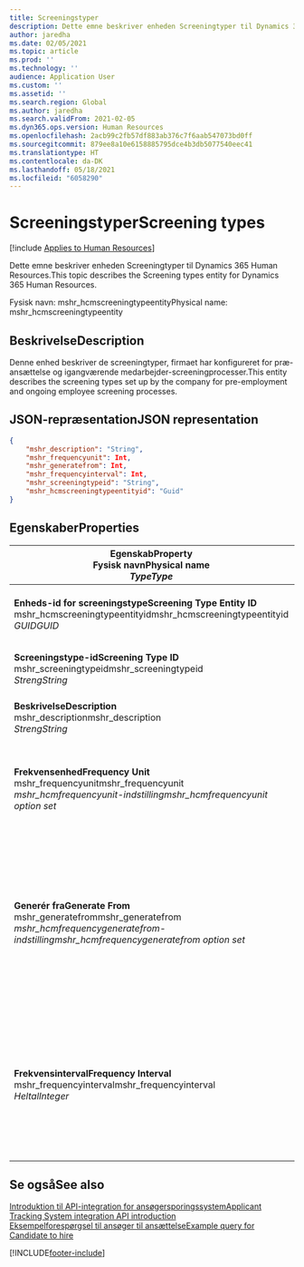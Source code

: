 ```yaml
---
title: Screeningstyper
description: Dette emne beskriver enheden Screeningtyper til Dynamics 365 Human Resources.
author: jaredha
ms.date: 02/05/2021
ms.topic: article
ms.prod: ''
ms.technology: ''
audience: Application User
ms.custom: ''
ms.assetid: ''
ms.search.region: Global
ms.author: jaredha
ms.search.validFrom: 2021-02-05
ms.dyn365.ops.version: Human Resources
ms.openlocfilehash: 2acb99c2fb57df883ab376c7f6aab547073bd0ff
ms.sourcegitcommit: 879ee8a10e6158885795dce4b3db5077540eec41
ms.translationtype: HT
ms.contentlocale: da-DK
ms.lasthandoff: 05/18/2021
ms.locfileid: "6058290"
---
```

# <a name="screening-types"></a><span data-ttu-id="6caf8-103">Screeningstyper</span><span class="sxs-lookup"><span data-stu-id="6caf8-103">Screening types</span></span>

[!include [Applies to Human Resources](../includes/applies-to-hr.md)]

<span data-ttu-id="6caf8-104">Dette emne beskriver enheden Screeningtyper til Dynamics 365 Human Resources.</span><span class="sxs-lookup"><span data-stu-id="6caf8-104">This topic describes the Screening types entity for Dynamics 365 Human Resources.</span></span>

<span data-ttu-id="6caf8-105">Fysisk navn: mshr_hcmscreeningtypeentity</span><span class="sxs-lookup"><span data-stu-id="6caf8-105">Physical name: mshr_hcmscreeningtypeentity</span></span>

## <a name="description"></a><span data-ttu-id="6caf8-106">Beskrivelse</span><span class="sxs-lookup"><span data-stu-id="6caf8-106">Description</span></span>

<span data-ttu-id="6caf8-107">Denne enhed beskriver de screeningtyper, firmaet har konfigureret for præ-ansættelse og igangværende medarbejder-screeningprocesser.</span><span class="sxs-lookup"><span data-stu-id="6caf8-107">This entity describes the screening types set up by the company for pre-employment and ongoing employee screening processes.</span></span>

## <a name="json-representation"></a><span data-ttu-id="6caf8-108">JSON-repræsentation</span><span class="sxs-lookup"><span data-stu-id="6caf8-108">JSON representation</span></span>

```json
{
    "mshr_description": "String",
    "mshr_frequencyunit": Int,
    "mshr_generatefrom": Int,
    "mshr_frequencyinterval": Int,
    "mshr_screeningtypeid": "String",
    "mshr_hcmscreeningtypeentityid": "Guid"
}
```

## <a name="properties"></a><span data-ttu-id="6caf8-109">Egenskaber</span><span class="sxs-lookup"><span data-stu-id="6caf8-109">Properties</span></span>

| <span data-ttu-id="6caf8-110">Egenskab</span><span class="sxs-lookup"><span data-stu-id="6caf8-110">Property</span></span><br><span data-ttu-id="6caf8-111">**Fysisk navn**</span><span class="sxs-lookup"><span data-stu-id="6caf8-111">**Physical name**</span></span><br><span data-ttu-id="6caf8-112">**_Type_**</span><span class="sxs-lookup"><span data-stu-id="6caf8-112">**_Type_**</span></span> | <span data-ttu-id="6caf8-113">Anvendelse</span><span class="sxs-lookup"><span data-stu-id="6caf8-113">Use</span></span> | <span data-ttu-id="6caf8-114">Beskrivelse</span><span class="sxs-lookup"><span data-stu-id="6caf8-114">Description</span></span> |
| --- | --- | --- |
| <span data-ttu-id="6caf8-115">**Enheds-id for screeningstype**</span><span class="sxs-lookup"><span data-stu-id="6caf8-115">**Screening Type Entity ID**</span></span><br><span data-ttu-id="6caf8-116">mshr_hcmscreeningtypeentityid</span><span class="sxs-lookup"><span data-stu-id="6caf8-116">mshr_hcmscreeningtypeentityid</span></span><br><span data-ttu-id="6caf8-117">*GUID*</span><span class="sxs-lookup"><span data-stu-id="6caf8-117">*GUID*</span></span> | <span data-ttu-id="6caf8-118">Skrivebeskyttet</span><span class="sxs-lookup"><span data-stu-id="6caf8-118">Read-only</span></span><br><span data-ttu-id="6caf8-119">Påkrævet</span><span class="sxs-lookup"><span data-stu-id="6caf8-119">Required</span></span><br><span data-ttu-id="6caf8-120">Systemgenereret</span><span class="sxs-lookup"><span data-stu-id="6caf8-120">System-generated</span></span> | <span data-ttu-id="6caf8-121">Entydigt primært id for screeningtypepost.</span><span class="sxs-lookup"><span data-stu-id="6caf8-121">Unique primary identifier for the screening type record.</span></span> |
| <span data-ttu-id="6caf8-122">**Screeningstype-id**</span><span class="sxs-lookup"><span data-stu-id="6caf8-122">**Screening Type ID**</span></span><br><span data-ttu-id="6caf8-123">mshr_screeningtypeid</span><span class="sxs-lookup"><span data-stu-id="6caf8-123">mshr_screeningtypeid</span></span><br><span data-ttu-id="6caf8-124">*Streng*</span><span class="sxs-lookup"><span data-stu-id="6caf8-124">*String*</span></span> | <span data-ttu-id="6caf8-125">Læse/skrive</span><span class="sxs-lookup"><span data-stu-id="6caf8-125">Read/write</span></span><br><span data-ttu-id="6caf8-126">Påkrævet</span><span class="sxs-lookup"><span data-stu-id="6caf8-126">Required</span></span> | <span data-ttu-id="6caf8-127">Brugerdefineret entydig id for screeningtype.</span><span class="sxs-lookup"><span data-stu-id="6caf8-127">User-defined unique identifier for the screening type.</span></span> |
| <span data-ttu-id="6caf8-128">**Beskrivelse**</span><span class="sxs-lookup"><span data-stu-id="6caf8-128">**Description**</span></span><br><span data-ttu-id="6caf8-129">mshr_description</span><span class="sxs-lookup"><span data-stu-id="6caf8-129">mshr_description</span></span><br><span data-ttu-id="6caf8-130">*Streng*</span><span class="sxs-lookup"><span data-stu-id="6caf8-130">*String*</span></span> | <span data-ttu-id="6caf8-131">Læse/skrive</span><span class="sxs-lookup"><span data-stu-id="6caf8-131">Read/write</span></span><br><span data-ttu-id="6caf8-132">Påkrævet</span><span class="sxs-lookup"><span data-stu-id="6caf8-132">Required</span></span> | <span data-ttu-id="6caf8-133">Beskrivelsen af screeningtypen.</span><span class="sxs-lookup"><span data-stu-id="6caf8-133">The description of the screening type.</span></span> |
| <span data-ttu-id="6caf8-134">**Frekvensenhed**</span><span class="sxs-lookup"><span data-stu-id="6caf8-134">**Frequency Unit**</span></span><br><span data-ttu-id="6caf8-135">mshr_frequencyunit</span><span class="sxs-lookup"><span data-stu-id="6caf8-135">mshr_frequencyunit</span></span><br><span data-ttu-id="6caf8-136">*mshr_hcmfrequencyunit-indstilling*</span><span class="sxs-lookup"><span data-stu-id="6caf8-136">*mshr_hcmfrequencyunit option set*</span></span> | <span data-ttu-id="6caf8-137">Læse/skrive</span><span class="sxs-lookup"><span data-stu-id="6caf8-137">Read/write</span></span><br><span data-ttu-id="6caf8-138">Påkrævet</span><span class="sxs-lookup"><span data-stu-id="6caf8-138">Required</span></span> | <span data-ttu-id="6caf8-139">Beskriver, hvor ofte screeningen skal fuldføres for den tildelte person.</span><span class="sxs-lookup"><span data-stu-id="6caf8-139">Describes the frequency with which the screening must be completed for the assigned person.</span></span> |
| <span data-ttu-id="6caf8-140">**Generér fra**</span><span class="sxs-lookup"><span data-stu-id="6caf8-140">**Generate From**</span></span><br><span data-ttu-id="6caf8-141">mshr_generatefrom</span><span class="sxs-lookup"><span data-stu-id="6caf8-141">mshr_generatefrom</span></span><br><span data-ttu-id="6caf8-142">*mshr_hcmfrequencygeneratefrom-indstilling*</span><span class="sxs-lookup"><span data-stu-id="6caf8-142">*mshr_hcmfrequencygeneratefrom option set*</span></span> | <span data-ttu-id="6caf8-143">Læse/skrive</span><span class="sxs-lookup"><span data-stu-id="6caf8-143">Read-write</span></span><br><span data-ttu-id="6caf8-144">Påkrævet</span><span class="sxs-lookup"><span data-stu-id="6caf8-144">Required</span></span> | <span data-ttu-id="6caf8-145">Hvis værdien for Frekvens er en anden værdi end "Kun én gang", bestemmer Værdien GenerateFrom den dato, den næste screeninghændelse skal beregnes fra.</span><span class="sxs-lookup"><span data-stu-id="6caf8-145">If the Frequency value is any value other than “One-time only”, the GenerateFrom value determines the date from which to calculate the next screening event.</span></span> |
| <span data-ttu-id="6caf8-146">**Frekvensinterval**</span><span class="sxs-lookup"><span data-stu-id="6caf8-146">**Frequency Interval**</span></span><br><span data-ttu-id="6caf8-147">mshr_frequencyinterval</span><span class="sxs-lookup"><span data-stu-id="6caf8-147">mshr_frequencyinterval</span></span><br><span data-ttu-id="6caf8-148">*Heltal*</span><span class="sxs-lookup"><span data-stu-id="6caf8-148">*Integer*</span></span> | <span data-ttu-id="6caf8-149">Læse/skrive</span><span class="sxs-lookup"><span data-stu-id="6caf8-149">Read-write</span></span><br><span data-ttu-id="6caf8-150">Påkrævet</span><span class="sxs-lookup"><span data-stu-id="6caf8-150">Required</span></span> | <span data-ttu-id="6caf8-151">Hvis frekvensværdien har en anden værdi end "Kun én gang", skal du definere et interval for tidsenhederne mellem hver enkelt screeninghændelse.</span><span class="sxs-lookup"><span data-stu-id="6caf8-151">If the Frequency value is any value other than “One-time only”, you must define an interval for the units of time between each screening event.</span></span> |

## <a name="see-also"></a><span data-ttu-id="6caf8-152">Se også</span><span class="sxs-lookup"><span data-stu-id="6caf8-152">See also</span></span>

[<span data-ttu-id="6caf8-153">Introduktion til API-integration for ansøgersporingssystem</span><span class="sxs-lookup"><span data-stu-id="6caf8-153">Applicant Tracking System integration API introduction</span></span>](hr-admin-integration-ats-api-introduction.md)<br>
[<span data-ttu-id="6caf8-154">Eksempelforespørgsel til ansøger til ansættelse</span><span class="sxs-lookup"><span data-stu-id="6caf8-154">Example query for Candidate to hire</span></span>](hr-admin-integration-ats-api-candidate-to-hire-example-query.md)


[!INCLUDE[footer-include](../includes/footer-banner.md)]